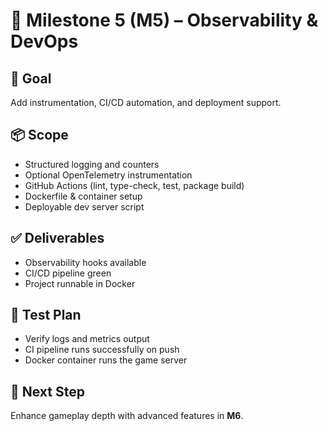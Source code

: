 # 🎯 Milestone 5 (M5) – Observability & DevOps

## 🎯 Goal
Add instrumentation, CI/CD automation, and deployment support.

## 📦 Scope
- Structured logging and counters
- Optional OpenTelemetry instrumentation
- GitHub Actions (lint, type-check, test, package build)
- Dockerfile & container setup
- Deployable dev server script

## ✅ Deliverables
- Observability hooks available
- CI/CD pipeline green
- Project runnable in Docker

## 🧪 Test Plan
- Verify logs and metrics output
- CI pipeline runs successfully on push
- Docker container runs the game server

## 🚀 Next Step
Enhance gameplay depth with advanced features in **M6**.
